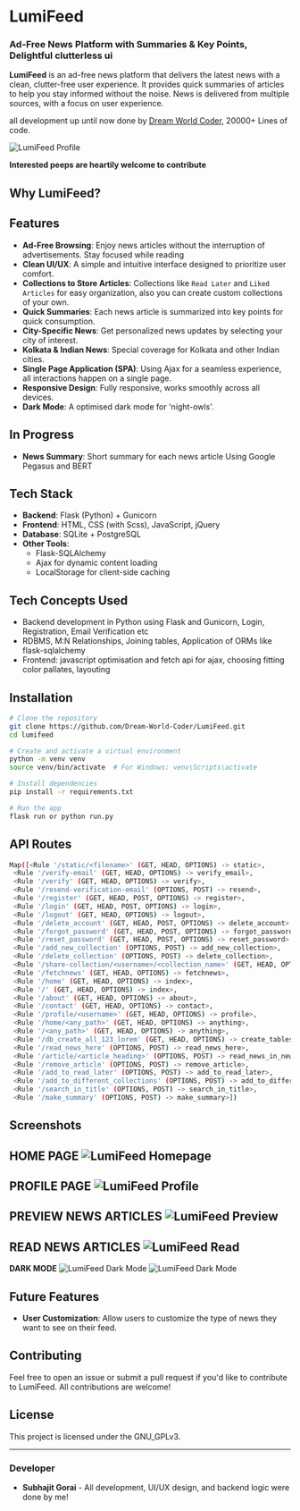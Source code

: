 # LumiFeed

### Ad-Free News Platform with Summaries & Key Points, Delightful clutterless ui

**LumiFeed** is an ad-free news platform that delivers the latest news with a clean, clutter-free user experience. It provides quick summaries of articles to help you stay informed without the noise. News is delivered from multiple sources, with a focus on user experience.

all development up until now done by [Dream World Coder](https://github.com/Dream-World-Coder), 20000+ Lines of code.

![LumiFeed Profile](preview-images/lines-of-code.png)

____Interested peeps are heartily welcome to contribute____

## Why LumiFeed?

## Features

- **Ad-Free Browsing**: Enjoy news articles without the interruption of advertisements. Stay focused while reading
- **Clean UI/UX**: A simple and intuitive interface designed to prioritize user comfort.
- **Collections to Store Articles**: Collections like `Read Later` and `Liked Articles` for easy organization, also you can create custom collections of your own.
- **Quick Summaries**: Each news article is summarized into key points for quick consumption.
- **City-Specific News**: Get personalized news updates by selecting your city of interest.
- **Kolkata & Indian News**: Special coverage for Kolkata and other Indian cities.
- **Single Page Application (SPA)**: Using Ajax for a seamless experience, all interactions happen on a single page.
- **Responsive Design**: Fully responsive, works smoothly across all devices.
- **Dark Mode**: A optimised dark mode for 'night-owls'.

## In Progress

- **News Summary**: Short summary for each news article Using Google Pegasus and BERT

## Tech Stack

- **Backend**: Flask (Python) + Gunicorn
- **Frontend**: HTML, CSS (with Scss), JavaScript, jQuery
- **Database**: SQLite + PostgreSQL
- **Other Tools**:
  - Flask-SQLAlchemy
  - Ajax for dynamic content loading
  - LocalStorage for client-side caching

## Tech Concepts Used

- Backend development in Python using Flask and Gunicorn, Login, Registration, Email Verification etc
- RDBMS, M:N Relationships, Joining tables, Application of ORMs like flask-sqlalchemy
- Frontend:  javascript optimisation and fetch api for ajax, choosing fitting color pallates, layouting

## Installation

```bash
# Clone the repository
git clone https://github.com/Dream-World-Coder/LumiFeed.git
cd lumifeed

# Create and activate a virtual environment
python -m venv venv
source venv/bin/activate  # For Windows: venv\Scripts\activate

# Install dependencies
pip install -r requirements.txt

# Run the app
flask run or python run.py
```


## API Routes

```bash
Map([<Rule '/static/<filename>' (GET, HEAD, OPTIONS) -> static>,
 <Rule '/verify-email' (GET, HEAD, OPTIONS) -> verify_email>,
 <Rule '/verify' (GET, HEAD, OPTIONS) -> verify>,
 <Rule '/resend-verification-email' (OPTIONS, POST) -> resend>,
 <Rule '/register' (GET, HEAD, POST, OPTIONS) -> register>,
 <Rule '/login' (GET, HEAD, POST, OPTIONS) -> login>,
 <Rule '/logout' (GET, HEAD, OPTIONS) -> logout>,
 <Rule '/delete_account' (GET, HEAD, POST, OPTIONS) -> delete_account>,
 <Rule '/forgot_password' (GET, HEAD, POST, OPTIONS) -> forgot_password>,
 <Rule '/reset_password' (GET, HEAD, POST, OPTIONS) -> reset_password>,
 <Rule '/add_new_collection' (OPTIONS, POST) -> add_new_collection>,
 <Rule '/delete_collection' (OPTIONS, POST) -> delete_collection>,
 <Rule '/share-collection/<username>/<collection_name>' (GET, HEAD, OPTIONS) -> share_collection>,
 <Rule '/fetchnews' (GET, HEAD, OPTIONS) -> fetchnews>,
 <Rule '/home' (GET, HEAD, OPTIONS) -> index>,
 <Rule '/' (GET, HEAD, OPTIONS) -> index>,
 <Rule '/about' (GET, HEAD, OPTIONS) -> about>,
 <Rule '/contact' (GET, HEAD, OPTIONS) -> contact>,
 <Rule '/profile/<username>' (GET, HEAD, OPTIONS) -> profile>,
 <Rule '/home/<any_path>' (GET, HEAD, OPTIONS) -> anything>,
 <Rule '/<any_path>' (GET, HEAD, OPTIONS) -> anything>,
 <Rule '/db_create_all_123_lorem' (GET, HEAD, OPTIONS) -> create_tables>,
 <Rule '/read_news_here' (OPTIONS, POST) -> read_news_here>,
 <Rule '/article/<article_heading>' (OPTIONS, POST) -> read_news_in_new_tab>,
 <Rule '/remove_article' (OPTIONS, POST) -> remove_article>,
 <Rule '/add_to_read_later' (OPTIONS, POST) -> add_to_read_later>,
 <Rule '/add_to_different_collections' (OPTIONS, POST) -> add_to_different_collections>,
 <Rule '/search_in_title' (OPTIONS, POST) -> search_in_title>,
 <Rule '/make_summary' (OPTIONS, POST) -> make_summary>])

```

## Screenshots

**HOME PAGE** 
![LumiFeed Homepage](preview-images/home.png)
---
**PROFILE PAGE**
![LumiFeed Profile](preview-images/profile.png)
---
**PREVIEW NEWS ARTICLES**
![LumiFeed Preview](preview-images/preview.png)
---
**READ NEWS ARTICLES**
![LumiFeed Read](preview-images/articles.png)
---

**DARK MODE**
![LumiFeed Dark Mode](preview-images/dark-mode-home.png)
![LumiFeed Dark Mode](preview-images/dark-mode.png)


## Future Features

- **User Customization**: Allow users to customize the type of news they want to see on their feed.

## Contributing

Feel free to open an issue or submit a pull request if you'd like to contribute to LumiFeed. All contributions are welcome!

## License

This project is licensed under the GNU_GPLv3.

---

### Developer

- **Subhajit Gorai** - All development, UI/UX design, and backend logic were done by me!
